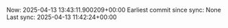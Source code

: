 Now: 2025-04-13 13:43:11.900209+00:00 Earliest commit since sync: None Last sync: 2025-04-13 11:42:24+00:00
